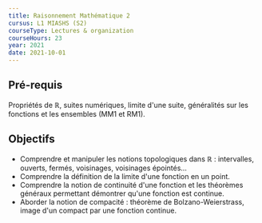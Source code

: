 ```yaml
---
title: Raisonnement Mathématique 2
cursus: L1 MIASHS (S2)
courseType: Lectures & organization
courseHours: 23
year: 2021
date: 2021-10-01
---
```


## Pré-requis

Propriétés de $\mathbb{R}$, suites numériques, limite d'une suite, généralités sur les fonctions et les ensembles (MM1 et RM1).

## Objectifs

- Comprendre et manipuler les notions topologiques dans $\mathbb{R}$ : intervalles, ouverts, fermés, voisinages, voisinages épointés...
- Comprendre la définition de la limite d'une fonction en un point.
- Comprendre la notion de continuité d'une fonction et les théorèmes généraux permettant démontrer qu'une fonction est continue.
- Aborder la notion de compacité : théorème de Bolzano-Weierstrass, image d'un compact par une fonction continue.
